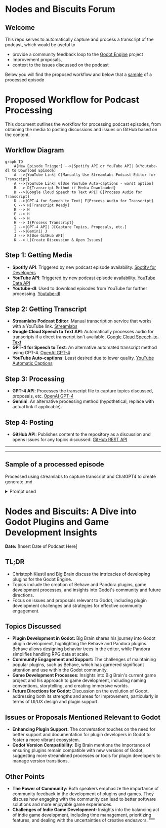 # Nodes and Biscuits Forum
## Welcome

This repo serves to automatically capture and process a transcript of the podcast, which would be useful to   
- provide a community feedback loop to the [Godot Engine](https://github.com/godotengine/godot) project  
- Improvement proposals,   
- context to the issues discussed on the podcast

Below you will find the proposed workflow and below that a [sample](https://github.com/444B/nodes-and-biscuits-forum/edit/main/README.md#nodes-and-biscuits-a-dive-into-godot-plugins-and-game-development-insights) of a processed episode


# Proposed Workflow for Podcast Processing
This document outlines the workflow for processing podcast episodes, from obtaining the media to posting discussions and issues on GitHub based on the content.

## Workflow Diagram
```mermaid
graph TD
    A[New Episode Trigger] -->|Spotify API or YouTube API| B(Youtube-dl to Download Episode)
    A -->|YouTube Link| C[Manually Use Streamlabs Podcast Editor for Transcript]
    A -->|YouTube Link| G[Use YouTube Auto-captions - worst option]
    B --> D{Transcript Method if Media Downloaded}
    D -->|Google Cloud Speech to Text API| E[Process Audio for Transcript]
    D -->|GPT-4 for Speech to Text| F[Process Audio for Transcript]
    C --> H[Transcript Ready]
    E --> H
    F --> H
    G --> H
    H --> I{Process Transcript}
    I -->|GPT-4 API| J[Capture Topics, Proposals, etc.]
    I -->|Gemini| J
    J --> K[Use GitHub API]
    K --> L[Create Discussion & Open Issues]
```

## Step 1: Getting Media
- **Spotify API**: Triggered by new podcast episode availability. [Spotify for Developers](https://developer.spotify.com/documentation/web-api/)
- **YouTube API**: Triggered by new podcast episode availability. [YouTube Data API](https://developers.google.com/youtube/v3)
- **Youtube-dl**: Used to download episodes from YouTube for further processing. [Youtube-dl](https://github.com/ytdl-org/youtube-dl)

## Step 2: Getting Transcript
- **Streamlabs Podcast Editor**: Manual transcription service that works with a YouTube link. [Streamlabs](https://streamlabs.com/)
- **Google Cloud Speech to Text API**: Automatically processes audio for transcripts if a direct transcript isn't available. [Google Cloud Speech-to-Text](https://cloud.google.com/speech-to-text)
- **GPT-4 for Speech to Text**: An alternative automated transcript method using GPT-4. [OpenAI GPT-4](https://openai.com/api/)
- **YouTube Auto-captions**: Least desired due to lower quality. [YouTube Automatic Captions](https://support.google.com/youtube/answer/6373554)

## Step 3: Processing
- **GPT-4 API**: Processes the transcript file to capture topics discussed, proposals, etc. [OpenAI GPT-4](https://openai.com/api/)
- **Gemini**: An alternative processing method (hypothetical, replace with actual link if applicable).

## Step 4: Posting
- **GitHub API**: Publishes content to the repository as a discussion and opens issues for any topics discussed. [GitHub REST API](https://docs.github.com/en/rest)

---


---

## Sample of a processed episode
Processed using streamlabs to capture transcript and ChatGPT4 to create generate .md 
<details>
 <summary>Prompt used</summary>
I have an audio transcript.
Please process it and provide it back to me as an .md file with the following sections
# Title, date
## TLDR
## Topics discussed
## Issues or proposals mentioned which are relevant to Godot
## Other points
</details>


# Nodes and Biscuits: A Dive into Godot Plugins and Game Development Insights
**Date:** [Insert Date of Podcast Here]

## TL;DR
- Christoph Klestil and Big Brain discuss the intricacies of developing plugins for the Godot Engine.
- Topics include the creation of Behave and Pandora plugins, game development processes, and insights into Godot's community and future directions.
- Focus on issues and proposals relevant to Godot, including plugin development challenges and strategies for effective community engagement.

## Topics Discussed
- **Plugin Development in Godot:** Big Brain shares his journey into Godot plugin development, highlighting the Behave and Pandora plugins. Behave allows designing behavior trees in the editor, while Pandora simplifies handling RPG data at scale.
- **Community Engagement and Support:** The challenges of maintaining popular plugins, such as Behave, which has garnered significant attention and use within the Godot community.
- **Game Development Processes:** Insights into Big Brain's current game project and his approach to game development, including naming conventions, storytelling, and creating immersive worlds.
- **Future Directions for Godot:** Discussion on the evolution of Godot, addressing both its strengths and areas for improvement, particularly in terms of UI/UX design and plugin support.

## Issues or Proposals Mentioned Relevant to Godot
- **Enhancing Plugin Support:** The conversation touches on the need for better support and documentation for plugin developers in Godot to foster a more vibrant ecosystem.
- **Godot Version Compatibility:** Big Brain mentions the importance of ensuring plugins remain compatible with new versions of Godot, suggesting more streamlined processes or tools for plugin developers to manage version transitions.

## Other Points
- **The Power of Community:** Both speakers emphasize the importance of community feedback in the development of plugins and games. They discuss how engaging with the community can lead to better software solutions and more enjoyable game experiences.
- **Challenges of Indie Game Development:** Insights into the balancing act of indie game development, including time management, prioritizing features, and dealing with the uncertainties of creative endeavors.
"""

